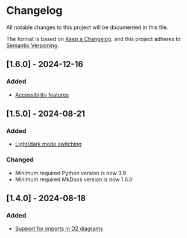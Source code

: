# Changelog

All notable changes to this project will be documented in this file.

The format is based on [Keep a Changelog](https://keepachangelog.com/en/1.1.0/),
and this project adheres to [Semantic Versioning](https://semver.org/spec/v2.0.0.html).

## [1.6.0] - 2024-12-16

### Added

- [Accessibility features](https://landmaj.github.io/mkdocs-d2-plugin/guide/usage/#accessibility)

## [1.5.0] - 2024-08-21

### Added

- [Light/dark mode switching](https://landmaj.github.io/mkdocs-d2-plugin/guide/configuration/#light-and-dark-mode)

### Changed

- Minimum required Python version is now 3.9
- Minimum required MkDocs version is now 1.6.0

## [1.4.0] - 2024-08-18

### Added

- [Support for imports in D2 diagrams](https://landmaj.github.io/mkdocs-d2-plugin/guide/usage/#imports)
